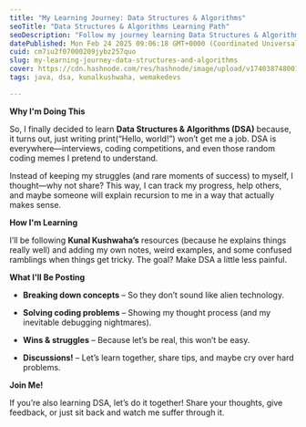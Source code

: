 ```yaml
---
title: "My Learning Journey: Data Structures & Algorithms"
seoTitle: "Data Structures & Algorithms Learning Path"
seoDescription: "Follow my journey learning Data Structures & Algorithms with resources, tips, and personal insights. Let's understand and conquer DSA together!"
datePublished: Mon Feb 24 2025 09:06:18 GMT+0000 (Coordinated Universal Time)
cuid: cm7iu2f07000209jybz257quo
slug: my-learning-journey-data-structures-and-algorithms
cover: https://cdn.hashnode.com/res/hashnode/image/upload/v1740387480019/9aaa72d9-4983-4c1f-9c21-9ced6331def7.webp
tags: java, dsa, kunalkushwaha, wemakedevs

---
```


**Why I'm Doing This**

So, I finally decided to learn **Data Structures & Algorithms (DSA)** because, it turns out, just writing print(“Hello, world!”) won’t get me a job. DSA is everywhere—interviews, coding competitions, and even those random coding memes I pretend to understand.

Instead of keeping my struggles (and rare moments of success) to myself, I thought—why not share? This way, I can track my progress, help others, and maybe someone will explain recursion to me in a way that actually makes sense.

**How I'm Learning**

I’ll be following **Kunal Kushwaha’s** resources (because he explains things really well) and adding my own notes, weird examples, and some confused ramblings when things get tricky. The goal? Make DSA a little less painful.

**What I'll Be Posting**

* **Breaking down concepts** – So they don’t sound like alien technology.
    
* **Solving coding problems** – Showing my thought process (and my inevitable debugging nightmares).
    
* **Wins & struggles** – Because let’s be real, this won’t be easy.
    
* **Discussions!** – Let’s learn together, share tips, and maybe cry over hard problems.
    

**Join Me!**

If you’re also learning DSA, let’s do it together! Share your thoughts, give feedback, or just sit back and watch me suffer through it.
